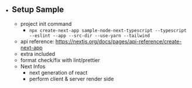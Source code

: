 - ## Setup Sample
  - project init command
    - `npx create-next-app sample-node-next-typescript --typescript --eslint --app --src-dir --use-yarn --tailwind`
  - api reference: https://nextjs.org/docs/pages/api-reference/create-next-app
  - extra included
  - format check/fix with lint/prettier
  - Next Infos
    - next generation of react
    - perform client & server render side
